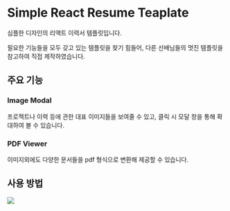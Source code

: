 # Simple React Resume Teaplate

심플한 디자인의 리액트 이력서 템플릿입니다.

필요한 기능들을 모두 갖고 있는 템플릿을 찾기 힘들어, 다른 선배님들의 멋진 템플릿을 참고하여 직접 제작하였습니다.

## 주요 기능

### Image Modal

프로젝트나 이력 등에 관한 대표 이미지들을 보여줄 수 있고, 클릭 시 모달 창을 통해 확대하여 볼 수 있습니다.

### PDF Viewer

이미지외에도 다양한 문서들을 pdf 형식으로 변환해 제공할 수 있습니다. 

## 사용 방법

<img src="https://user-images.githubusercontent.com/59780565/137311464-bb3a3835-69c0-4666-afb0-0af96e7c6ce2.png" />

